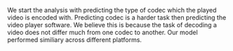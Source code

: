 We start the analysis with predicting the type of codec which the played video is encoded with. Predicting codec is a harder task then predicting the video player software. We believe this is because the task of decoding a video does not differ much from one codec to another. Our model performed similiary across different platforms.
